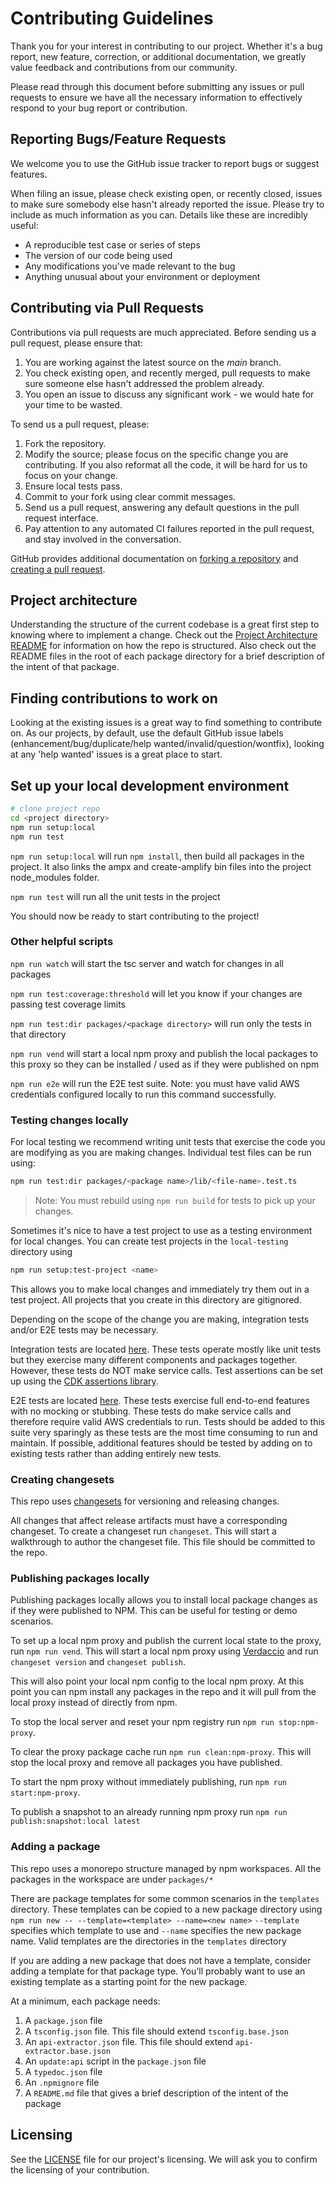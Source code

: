 # Contributing Guidelines

Thank you for your interest in contributing to our project. Whether it's a bug report, new feature, correction, or additional
documentation, we greatly value feedback and contributions from our community.

Please read through this document before submitting any issues or pull requests to ensure we have all the necessary
information to effectively respond to your bug report or contribution.

## Reporting Bugs/Feature Requests

We welcome you to use the GitHub issue tracker to report bugs or suggest features.

When filing an issue, please check existing open, or recently closed, issues to make sure somebody else hasn't already
reported the issue. Please try to include as much information as you can. Details like these are incredibly useful:

- A reproducible test case or series of steps           
- The version of our code being used
- Any modifications you've made relevant to the bug
- Anything unusual about your environment or deployment

## Contributing via Pull Requests

Contributions via pull requests are much appreciated. Before sending us a pull request, please ensure that:

1. You are working against the latest source on the _main_ branch.
2. You check existing open, and recently merged, pull requests to make sure someone else hasn't addressed the problem already.
3. You open an issue to discuss any significant work - we would hate for your time to be wasted.

To send us a pull request, please:

1. Fork the repository.
2. Modify the source; please focus on the specific change you are contributing. If you also reformat all the code, it will be hard for us to focus on your change.
3. Ensure local tests pass.
4. Commit to your fork using clear commit messages.
5. Send us a pull request, answering any default questions in the pull request interface.
6. Pay attention to any automated CI failures reported in the pull request, and stay involved in the conversation.

GitHub provides additional documentation on [forking a repository](https://help.github.com/articles/fork-a-repo/) and
[creating a pull request](https://help.github.com/articles/creating-a-pull-request/).

## Project architecture

Understanding the structure of the current codebase is a great first step to knowing where to implement a change. Check out the [Project Architecture README](./PROJECT_ARCHITECTURE.md) for information on how the repo is structured.
Also check out the README files in the root of each package directory for a brief description of the intent of that package.

## Finding contributions to work on

Looking at the existing issues is a great way to find something to contribute on. As our projects, by default, use the default GitHub issue labels (enhancement/bug/duplicate/help wanted/invalid/question/wontfix), looking at any 'help wanted' issues is a great place to start.

## Set up your local development environment

```sh
# clone project repo
cd <project directory>
npm run setup:local
npm run test
```

`npm run setup:local` will run `npm install`, then build all packages in the project. It also links the ampx and create-amplify bin files into the project node_modules folder.

`npm run test` will run all the unit tests in the project

You should now be ready to start contributing to the project!

### Other helpful scripts

`npm run watch` will start the tsc server and watch for changes in all packages

`npm run test:coverage:threshold` will let you know if your changes are passing test coverage limits

`npm run test:dir packages/<package directory>` will run only the tests in that directory

`npm run vend` will start a local npm proxy and publish the local packages to this proxy so they can be installed / used as if they were published on npm

`npm run e2e` will run the E2E test suite. Note: you must have valid AWS credentials configured locally to run this command successfully.

### Testing changes locally

For local testing we recommend writing unit tests that exercise the code you are modifying as you are making changes. Individual test files can be run using:

```sh
npm run test:dir packages/<package name>/lib/<file-name>.test.ts
```

> Note: You must rebuild using `npm run build` for tests to pick up your changes.

Sometimes it's nice to have a test project to use as a testing environment for local changes. You can create test projects in the `local-testing` directory using

```sh
npm run setup:test-project <name>
```

This allows you to make local changes and immediately try them out in a test project. All projects that you create in this directory are gitignored.

Depending on the scope of the change you are making, integration tests and/or E2E tests may be necessary.

Integration tests are located [here](./packages/integration-tests/src/test-in-memory/). These tests operate mostly like unit tests but they exercise many different components and packages together. However, these tests do NOT make service calls. Test assertions can be set up using the [CDK assertions library](https://docs.aws.amazon.com/cdk/api/v2/docs/aws-cdk-lib.assertions-readme.html).

E2E tests are located [here](./packages/integration-tests/src/test-e2e/). These tests exercise full end-to-end features with no mocking or stubbing. These tests do make service calls and therefore require valid AWS credentials to run. Tests should be added to this suite very sparingly as these tests are the most time consuming to run and maintain. If possible, additional features should be tested by adding on to existing tests rather than adding entirely new tests.

### Creating changesets

This repo uses [changesets](https://github.com/changesets/changesets) for versioning and releasing changes.

All changes that affect release artifacts must have a corresponding changeset. To create a changeset run `changeset`.
This will start a walkthrough to author the changeset file. This file should be committed to the repo.

### Publishing packages locally

Publishing packages locally allows you to install local package changes as if they were published to NPM. This can be useful for testing or demo scenarios.

To set up a local npm proxy and publish the current local state to the proxy, run `npm run vend`.
This will start a local npm proxy using [Verdaccio](https://verdaccio.org/) and run `changeset version` and `changeset publish`.

This will also point your local npm config to the local npm proxy. At this point you can npm install any packages in the repo and it will pull from the local proxy instead of directly from npm.

To stop the local server and reset your npm registry run `npm run stop:npm-proxy`.

To clear the proxy package cache run `npm run clean:npm-proxy`. This will stop the local proxy and remove all packages you have published.

To start the npm proxy without immediately publishing, run `npm run start:npm-proxy`.

To publish a snapshot to an already running npm proxy run `npm run publish:snapshot:local latest`

### Adding a package

This repo uses a monorepo structure managed by npm workspaces. All the packages in the workspace are under `packages/*`

There are package templates for some common scenarios in the `templates` directory.
These templates can be copied to a new package directory using `npm run new -- --template=<template> --name=<new name>`
`--template` specifies which template to use and `--name` specifies the new package name.
Valid templates are the directories in the `templates` directory

If you are adding a new package that does not have a template, consider adding a template for that package type.
You'll probably want to use an existing template as a starting point for the new package.

At a minimum, each package needs:

1. A `package.json` file
2. A `tsconfig.json` file. This file should extend `tsconfig.base.json`
3. An `api-extractor.json` file. This file should extend `api-extractor.base.json`
4. An `update:api` script in the `package.json` file
5. A `typedoc.json` file
6. An `.npmignore` file
7. A `README.md` file that gives a brief description of the intent of the package

## Licensing

See the [LICENSE](LICENSE) file for our project's licensing. We will ask you to confirm the licensing of your contribution.
